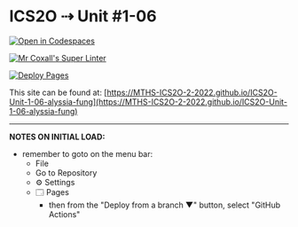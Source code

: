# ICS2O ⇢ Unit #1-06

[![Open in Codespaces](https://classroom.github.com/assets/launch-codespace-f4981d0f882b2a3f0472912d15f9806d57e124e0fc890972558857b51b24a6f9.svg)](https://classroom.github.com/open-in-codespaces?assignment_repo_id=10270400)

[![Mr Coxall's Super Linter](https://github.com/MTHS-ICS2O-2-2022/ICS2O-Unit-1-06-alyssia-fung/workflows/Mr%20Coxall's%20Super%20Linter/badge.svg)](https://github.com/MTHS-ICS2O-2-2022/ICS2O-Unit-1-06-alyssia-fung/actions)

[![Deploy Pages](https://github.com/MTHS-ICS2O-2-2022/ICS2O-Unit-1-06-alyssia-fung/workflows/Deploy%20Pages/badge.svg)](https://github.com/MTHS-ICS2O-2-2022/ICS2O-Unit-1-06-alyssia-fung/actions)

This site can be found at: [https://MTHS-ICS2O-2-2022.github.io/ICS2O-Unit-1-06-alyssia-fung](https://MTHS-ICS2O-2-2022.github.io/ICS2O-Unit-1-06-alyssia-fung)

---

**NOTES ON INITIAL LOAD:**
- remember to goto on the menu bar:
  - File
  - Go to Repository
  - ⚙ Settings
  - 🗔 Pages
    - then from the "Deploy from a branch ▼" button, select "GitHub Actions"

